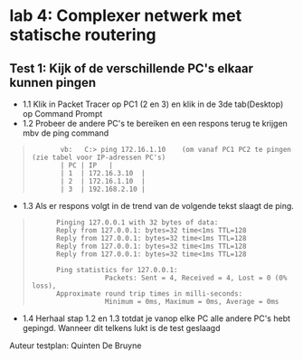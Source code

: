 # lab 4: Complexer netwerk met statische routering

## Test 1: Kijk of de verschillende PC's elkaar kunnen pingen 

-  1.1 Klik in Packet Tracer op PC1 (2 en 3) en klik in de 3de tab(Desktop) op Command Prompt
-  1.2 Probeer de andere PC's te bereiken en een respons terug te krijgen mbv de ping command

>            vb:   C:> ping 172.16.1.10    (om vanaf PC1 PC2 te pingen (zie tabel voor IP-adressen PC's)    
>            | PC | IP   | 
>            | 1  | 172.16.3.10  | 
>            | 2  | 172.16.1.10  | 
>            | 3  | 192.168.2.10 | 
-  1.3 Als er respons volgt in de trend van de volgende tekst slaagt de ping.

>           Pinging 127.0.0.1 with 32 bytes of data:
>           Reply from 127.0.0.1: bytes=32 time<1ms TTL=128
>           Reply from 127.0.0.1: bytes=32 time<1ms TTL=128
>           Reply from 127.0.0.1: bytes=32 time<1ms TTL=128
>           Reply from 127.0.0.1: bytes=32 time<1ms TTL=128
>
>           Ping statistics for 127.0.0.1:
>                       Packets: Sent = 4, Received = 4, Lost = 0 (0% loss),
>           Approximate round trip times in milli-seconds:
>                       Minimum = 0ms, Maximum = 0ms, Average = 0ms          
-  1.4 Herhaal stap 1.2 en 1.3 totdat je vanop elke PC alle andere PC's hebt gepingd. Wanneer dit telkens lukt is de test geslaagd




Auteur testplan: Quinten De Bruyne
